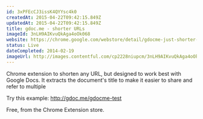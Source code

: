 ```yaml
---
id: 3xPFEcCJ3issK4QYYsc4k0
createdAt: 2015-04-22T09:42:15.849Z
updatedAt: 2015-04-22T09:42:15.849Z
title: gdoc.me - shorter URLs
imageId: 3nLH9AIKvuQkAga4oOk068
website: https://chrome.google.com/webstore/detail/gdocme-just-shorter-urls/ggagmkibmgpkogppdkkdeojcmokhmdnh
status: Live
dateCompleted: 2014-02-19
imageUrl: http://images.contentful.com/cp2228niupcm/3nLH9AIKvuQkAga4oOk068/85372d21fed89637275ffe99bab1121c/Screenshot_2015-04-22_10.35.01.png
---
```

Chrome extension to shorten any URL, but designed to work best with Google Docs. It extracts the document's title to make it easier to share and refer to multiple 

Try this example: http://gdoc.me/gdocme-test

Free, from the Chrome Extension store.